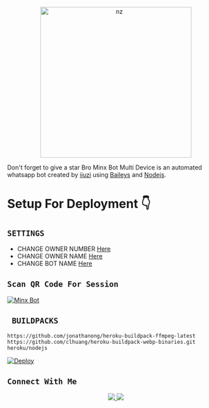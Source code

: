 <p align="center">
<img src="https://telegra.ph/file/558c21a243c3e793bfd1c.jpg" alt="nz" width="350"/>
</p>

 Don't forget to give a star Bro Minx Bot Multi Device is an automated whatsapp bot created by <a href="https://github.com/iiuzi-x0" target="_blank">iiuzi</a> using   <a href="https://github.com/adiwajshing/Baileys" target="_blank">Baileys</a> and <a href="https://github.com/nodejs" target="_blank">Nodejs</a>.

# Setup For Deployment 👇


## `SETTINGS`

- CHANGE OWNER NUMBER [Here](https://github.com/iiuzi-x0/Minx-MD/blob/master/config/config.json#L26)
- CHANGE OWNER NAME [Here](https://github.com/iiuzi-x0/Minx-MD/blob/master/config/config.json#L37)
- CHANGE BOT NAME [Here](https://github.com/iiuzi-x0/Minx-MD/blob/master/config/config.json#L28)

 
## `Scan QR Code For Session`
[![Minx Bot](https://repl.it/badge/github/quiec/whatsasena)](https://replit.com/@iiuzi-x0/Minx-MD-QR?v=1?outputonly=1&lite=1#index.js)

## ` BUILDPACKS`

```
https://github.com/jonathanong/heroku-buildpack-ffmpeg-latest
https://github.com/clhuang/heroku-buildpack-webp-binaries.git
heroku/nodejs
```

[![Deploy](https://www.herokucdn.com/deploy/button.svg)](https://heroku.com/deploy?template=https://github.com/iiuzi-x0/Minx-MD/)





## ```Connect With Me```
<p align="center">
<a href="https://wa.me/918590451659"><img src="https://img.shields.io/badge/Contact iiuzi-25D366?style=for-the-badge&logo=whatsapp&logoColor=white" />
<a href="https://youtube.com/channel/UCfowItQEURVV4VjaWT-aocA"><img src="https://img.shields.io/badge/Subscribe iiuzi-ff0000?style=for-the-badge&logo=youtube&logoColor=ff000000&link=https://www.youtube.com/c/BOTINDO" /><br>
</p>

